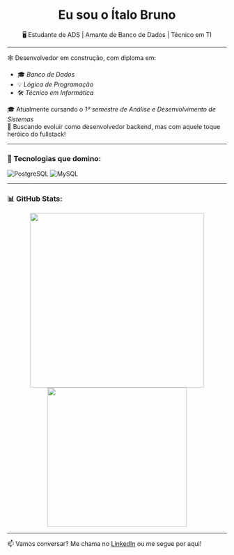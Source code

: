 
<h1 align="center">Eu sou o Ítalo Bruno</h1>
<p align="center">🖥️ Estudante de ADS | Amante de Banco de Dados | Técnico em TI</p>

---

🕸️ Desenvolvedor em construção, com diploma em:
- 🎓 *Banco de Dados*
- 💡 *Lógica de Programação*
- 🛠️ *Técnico em Informática*

🎓 Atualmente cursando o *1º semestre de Análise e Desenvolvimento de Sistemas*  
🚀 Buscando evoluir como desenvolvedor backend, mas com aquele toque heróico do fullstack!

---

### 🧠 Tecnologias que domino:

![PostgreSQL](https://img.shields.io/badge/PostgreSQL-4169E1?style=for-the-badge&logo=postgresql&logoColor=white)
![MySQL](https://img.shields.io/badge/MySQL-005C84?style=for-the-badge&logo=mysql&logoColor=white)

---

### 📊 GitHub Stats:
<div align="center">
  <img src="https://github-readme-stats.vercel.app/api?username=italobruno&show_icons=true&theme=radical" width="400"/>
  <img src="https://github-readme-stats.vercel.app/api/top-langs/?username=italobruno&layout=compact&theme=radical" width="320"/>
</div>

---

📫 Vamos conversar? Me chama no [LinkedIn](https://www.linkedin.com) ou me segue por aqui!
